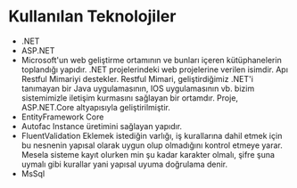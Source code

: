 # Kullanılan Teknolojiler
- .NET
- ASP.NET 
 - Microsoft'un web geliştirme ortamının ve bunları içeren kütüphanelerin toplandığı yapıdır.
.NET projelerindeki web projelerine verilen isimdir.
Apı Restful Mimariyi destekler.
Restful Mimari, geliştirdiğimiz .NET'i tanımayan bir Java uygulamasının, IOS uygulamasının vb. bizim sistemimizle iletişim kurmasını sağlayan bir ortamdır.
Proje, ASP.NET.Core altyapısıyla geliştirilmiştir.
- EntityFramework Core
- Autofac
Instance üretimini sağlayan yapıdır.
- FluentValidation
Eklemek istediğin varlığı, iş kurallarına dahil etmek için bu nesnenin yapısal olarak uygun olup olmadığını kontrol etmeye yarar.
Mesela sisteme kayıt olurken min şu kadar karakter olmalı, şifre şuna uymalı gibi kurallar yani yapısal uyuma doğrulama denir.
- MsSql
